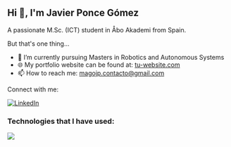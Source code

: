 ## Hi 👋, I'm Javier Ponce Gómez

A passionate M.Sc. (ICT) student in Åbo Akademi from Spain.

But that's one thing...


- 🌱 I’m currently pursuing Masters in Robotics and Autonomous Systems
- 🌐 My portfolio website can be found at: [tu-website.com](http://tu-website.com)
- 📫 How to reach me: magojp.contacto@gmail.com



Connect with me: 
 
 [![LinkedIn](https://img.shields.io/badge/LinkedIn-blue?style=for-the-badge&logo=linkedin)](https://www.linkedin.com/in/javier-ponce-utiel/)

### Technologies that I have used:
<p align="left">
  <a href="https://skillicons.dev">
    <img src="https://skillicons.dev/icons?i=git,angular,python,html,css,java,vscode,bootstrap,c,cpp,wordpress,dart,flutter,nodejs,gcp,gitlab,gradle,aws&perline=9" />
  </a>
</p>
